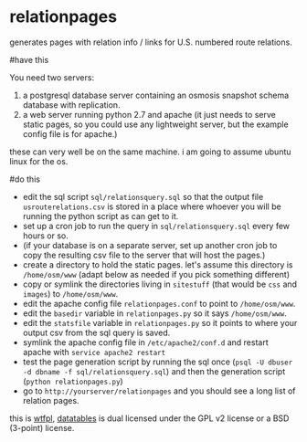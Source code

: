 relationpages
=============

generates pages with relation info / links for U.S.  numbered route relations.

#have this

You need two servers: 

1. a postgresql database server containing an osmosis snapshot schema database with replication.
2. a web server running python 2.7 and apache (it just needs to serve static pages, so you could use any lightweight server, but the example config file is for apache.)

these can very well be on the same machine. i am going to assume ubuntu linux for the os.

#do this 

* edit the sql script `sql/relationsquery.sql` so that the output file `usrouterelations.csv` is stored in a place where whoever you will be running the python script as can get to it.
* set up a cron job to run the query in `sql/relationsquery.sql` every few hours or so.
* (if your database is on a separate server, set up another cron job to copy the resulting csv file to the server that will host the pages.)
* create a directory to hold the static pages. let's assume this directory is `/home/osm/www` (adapt below as needed if you pick something different)
* copy or symlink the directories living in `sitestuff` (that would be `css` and `images`) to `/home/osm/www`.
* edit the apache config file `relationpages.conf` to point to `/home/osm/www`.
* edit the `basedir` variable in `relationpages.py` so it says `/home/osm/www`.
* edit the `statsfile` variable in `relationpages.py` so it points to where your output csv from the sql query is saved.
* symlink the apache config file in `/etc/apache2/conf.d` and restart apache with `service apache2 restart`
* test the page generation script by running the sql once (`psql -U dbuser -d dbname -f sql/relationsquery.sql`) and then the generation script (`python relationpages.py`)
* go to `http://yourserver/relationpages` and you should see a long list of relation pages.

this is [wtfpl](http://www.wtfpl.net), [datatables](http://www.datatables.net/) is dual licensed under the GPL v2 license or a BSD (3-point) license.
